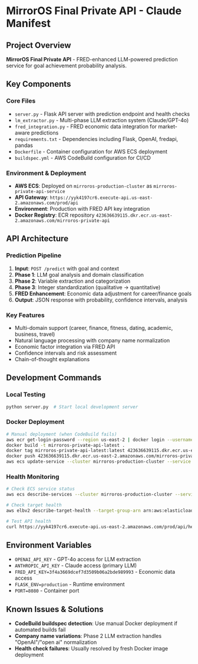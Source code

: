 # MirrorOS Final Private API - Claude Manifest

## Project Overview
**MirrorOS Final Private API** - FRED-enhanced LLM-powered prediction service for goal achievement probability analysis.

## Key Components

### Core Files
- `server.py` - Flask API server with prediction endpoint and health checks
- `lm_extractor.py` - Multi-phase LLM extraction system (Claude/GPT-4o)
- `fred_integration.py` - FRED economic data integration for market-aware predictions
- `requirements.txt` - Dependencies including Flask, OpenAI, fredapi, pandas
- `Dockerfile` - Container configuration for AWS ECS deployment
- `buildspec.yml` - AWS CodeBuild configuration for CI/CD

### Environment & Deployment
- **AWS ECS**: Deployed on `mirroros-production-cluster` as `mirroros-private-api-service`
- **API Gateway**: `https://yyk4197cr6.execute-api.us-east-2.amazonaws.com/prod/api`
- **Environment**: Production with FRED API key integration
- **Docker Registry**: ECR repository `423636639115.dkr.ecr.us-east-2.amazonaws.com/mirroros-private-api`

## API Architecture

### Prediction Pipeline
1. **Input**: `POST /predict` with goal and context
2. **Phase 1**: LLM goal analysis and domain classification
3. **Phase 2**: Variable extraction and categorization
4. **Phase 3**: Integer standardization (qualitative → quantitative)
5. **FRED Enhancement**: Economic data adjustment for career/finance goals
6. **Output**: JSON response with probability, confidence intervals, analysis

### Key Features
- Multi-domain support (career, finance, fitness, dating, academic, business, travel)
- Natural language processing with company name normalization
- Economic factor integration via FRED API
- Confidence intervals and risk assessment
- Chain-of-thought explanations

## Development Commands

### Local Testing
```bash
python server.py  # Start local development server
```

### Docker Deployment
```bash
# Manual deployment (when CodeBuild fails)
aws ecr get-login-password --region us-east-2 | docker login --username AWS --password-stdin 423636639115.dkr.ecr.us-east-2.amazonaws.com
docker build -t mirroros-private-api-latest .
docker tag mirroros-private-api-latest:latest 423636639115.dkr.ecr.us-east-2.amazonaws.com/mirroros-private-api:latest
docker push 423636639115.dkr.ecr.us-east-2.amazonaws.com/mirroros-private-api:latest
aws ecs update-service --cluster mirroros-production-cluster --service mirroros-private-api-service --force-new-deployment
```

### Health Monitoring
```bash
# Check ECS service status
aws ecs describe-services --cluster mirroros-production-cluster --services mirroros-private-api-service

# Check target health
aws elbv2 describe-target-health --target-group-arn arn:aws:elasticloadbalancing:us-east-2:423636639115:targetgroup/mirroros-private-tg/0cfd102ace7cae3d

# Test API health
curl https://yyk4197cr6.execute-api.us-east-2.amazonaws.com/prod/api/health
```

## Environment Variables
- `OPENAI_API_KEY` - GPT-4o access for LLM extraction
- `ANTHROPIC_API_KEY` - Claude access (primary LLM)
- `FRED_API_KEY=3f4a3669dcef7d3509b06a2bde989993` - Economic data access
- `FLASK_ENV=production` - Runtime environment
- `PORT=8080` - Container port

## Known Issues & Solutions
- **CodeBuild buildspec detection**: Use manual Docker deployment if automated builds fail
- **Company name variations**: Phase 2 LLM extraction handles "OpenAI"/"open ai" normalization
- **Health check failures**: Usually resolved by fresh Docker image deployment